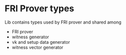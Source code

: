# FRI Prover types

Lib contains types used by FRI prover and shared among

- FRI prover
- witness generator
- vk and setup data generator
- witness vector generator
